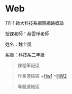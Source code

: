 # Web
111-1 師大科技系網際網路概論

授課老師：蔡雲琤老師

姓名：魏士凱

系級：科技系二年級

>課程筆記區


>作業連結區
+[Hw1](https://www.youtube.com/watch?v=TV-MQ8EgHlI)
+[HW2]()

>專題連結區

